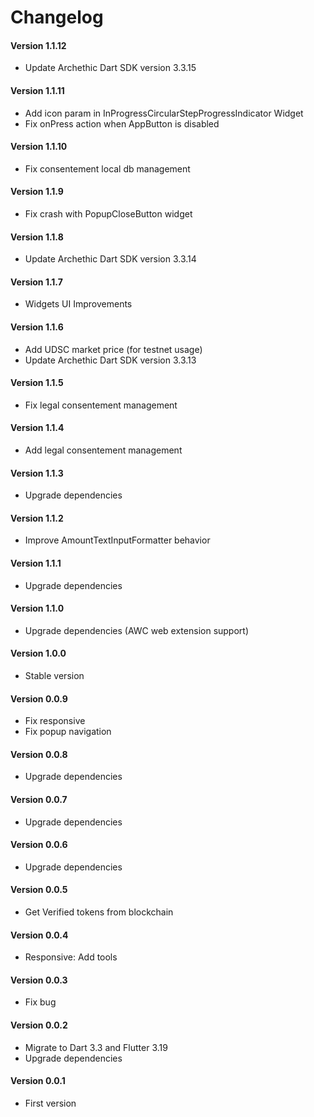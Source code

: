 Changelog
=========

#### Version 1.1.12
* Update Archethic Dart SDK version 3.3.15

#### Version 1.1.11
* Add icon param in InProgressCircularStepProgressIndicator Widget
* Fix onPress action when AppButton is disabled

#### Version 1.1.10
* Fix consentement local db management

#### Version 1.1.9
* Fix crash with PopupCloseButton widget

#### Version 1.1.8
* Update Archethic Dart SDK version 3.3.14

#### Version 1.1.7
* Widgets UI Improvements
 
#### Version 1.1.6
* Add UDSC market price (for testnet usage)
* Update Archethic Dart SDK version 3.3.13

#### Version 1.1.5
* Fix legal consentement management

#### Version 1.1.4
* Add legal consentement management

#### Version 1.1.3
* Upgrade dependencies

#### Version 1.1.2
* Improve AmountTextInputFormatter behavior

#### Version 1.1.1
* Upgrade dependencies

#### Version 1.1.0
* Upgrade dependencies (AWC web extension support)

#### Version 1.0.0
* Stable version

#### Version 0.0.9
* Fix responsive
* Fix popup navigation

#### Version 0.0.8
* Upgrade dependencies

#### Version 0.0.7
* Upgrade dependencies

#### Version 0.0.6
* Upgrade dependencies

#### Version 0.0.5
* Get Verified tokens from blockchain

#### Version 0.0.4
* Responsive: Add tools

#### Version 0.0.3
* Fix bug

#### Version 0.0.2
* Migrate to Dart 3.3 and Flutter 3.19
* Upgrade dependencies

#### Version 0.0.1
* First version